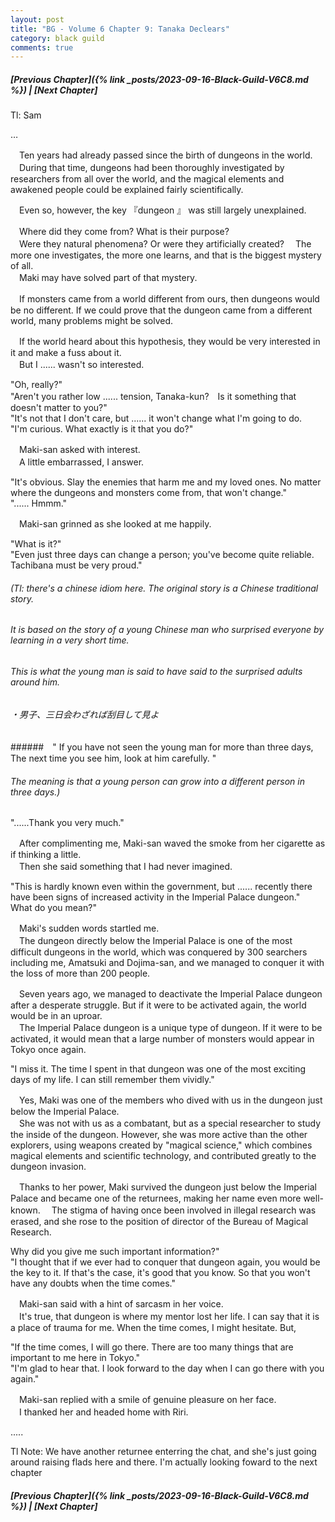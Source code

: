 ```yaml
---
layout: post
title: "BG - Volume 6 Chapter 9: Tanaka Declears"
category: black guild
comments: true
---
```


##### [Previous Chapter]({% link _posts/2023-09-16-Black-Guild-V6C8.md %}) \| [Next Chapter]



Tl: Sam

…


　Ten years had already passed since the birth of dungeons in the world.   
　During that time, dungeons had been thoroughly investigated by researchers from all over the world, and the magical elements and awakened people could be explained fairly scientifically.

　Even so, however, the key 『dungeon 』  was still largely unexplained.

　Where did they come from? What is their purpose?   
　Were they natural phenomena? Or were they artificially created?
　The more one investigates, the more one learns, and that is the biggest mystery of all.   
　Maki may have solved part of that mystery.
<!--more-->

　If monsters came from a world different from ours, then dungeons would be no different. If we could prove that the dungeon came from a different world, many problems might be solved.

　If the world heard about this hypothesis, they would be very interested in it and make a fuss about it.   
　But I ...... wasn't so interested.

"Oh, really?"   
"Aren't you rather low ...... tension, Tanaka-kun?　Is it something that doesn't matter to you?"   
"It's not that I don't care, but ...... it won't change what I'm going to do.   
"I'm curious. What exactly is it that you do?"

　Maki-san asked with interest.   
　A little embarrassed, I answer.

"It's obvious. Slay the enemies that harm me and my loved ones. No matter where the dungeons and monsters come from, that won't change."   
"...... Hmmm."

　Maki-san grinned as she looked at me happily.

"What is it?"   
"Even just three days can change a person; you've become quite reliable. Tachibana must be very proud."   
###### (Tl: there's a chinese idiom here. The original story is a Chinese traditional story.   
###### It is based on the story of a young Chinese man who surprised everyone by learning <the art of war> in a very short time.
###### This is what the young man is said to have said to the surprised adults around him.

###### ・男子、三日会わざれば刮目して見よ
######　" If you have not seen the young man for more than three days, The next time you see him, look at him carefully. "

###### The meaning is that a young person can grow into a different person in three days.)
   
"......Thank you very much."


　After complimenting me, Maki-san waved the smoke from her cigarette as if thinking a little.   
　Then she said something that I had never imagined.

"This is hardly known even within the government, but ...... recently there have been signs of increased activity in the Imperial Palace dungeon."   
What do you mean?"

　Maki's sudden words startled me.   
　The dungeon directly below the Imperial Palace is one of the most difficult dungeons in the world, which was conquered by 300 searchers including me, Amatsuki and Dojima-san, and we managed to conquer it with the loss of more than 200 people.

　Seven years ago, we managed to deactivate the Imperial Palace dungeon after a desperate struggle. But if it were to be activated again, the world would be in an uproar.   
　The Imperial Palace dungeon is a unique type of dungeon. If it were to be activated, it would mean that a large number of monsters would appear in Tokyo once again.

"I miss it. The time I spent in that dungeon was one of the most exciting days of my life. I can still remember them vividly."

　Yes, Maki was one of the members who dived with us in the dungeon just below the Imperial Palace.   
　She was not with us as a combatant, but as a special researcher to study the inside of the dungeon. However, she was more active than the other explorers, using weapons created by "magical science," which combines magical elements and scientific technology, and contributed greatly to the dungeon invasion.

　Thanks to her power, Maki survived the dungeon just below the Imperial Palace and became one of the returnees, making her name even more well-known.
　The stigma of having once been involved in illegal research was erased, and she rose to the position of director of the Bureau of Magical Research.

Why did you give me such important information?"   
"I thought that if we ever had to conquer that dungeon again, you would be the key to it. If that's the case, it's good that you know. So that you won't have any doubts when the time comes."

　Maki-san said with a hint of sarcasm in her voice.   
　It's true, that dungeon is where my mentor lost her life. I can say that it is a place of trauma for me. When the time comes, I might hesitate. But,

"If the time comes, I will go there. There are too many things that are important to me here in Tokyo."   
"I'm glad to hear that. I look forward to the day when I can go there with you again."

　Maki-san replied with a smile of genuine pleasure on her face.   
　I thanked her and headed home with Riri.


.....

Tl Note: We have another returnee enterring the chat, and she's just going around raising flads here and there. I'm actually looking foward to the next chapter



##### [Previous Chapter]({% link _posts/2023-09-16-Black-Guild-V6C8.md %}) \| [Next Chapter]

